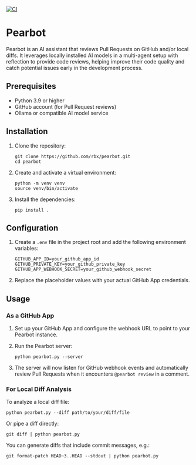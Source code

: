 [![CI](https://github.com/rbx/pearbot/actions/workflows/ci.yml/badge.svg)](https://github.com/rbx/pearbot/actions/workflows/ci.yml)

# Pearbot

Pearbot is an AI assistant that reviews Pull Requests on GitHub and/or local diffs. It leverages locally installed AI models in a multi-agent setup with reflection to provide code reviews, helping improve their code quality and catch potential issues early in the development process.

## Prerequisites

- Python 3.9 or higher
- GitHub account (for Pull Request reviews)
- Ollama or compatible AI model service

## Installation

1. Clone the repository:
   ```
   git clone https://github.com/rbx/pearbot.git
   cd pearbot
   ```

2. Create and activate a virtual environment:
   ```
   python -m venv venv
   source venv/bin/activate
   ```

3. Install the dependencies:
   ```
   pip install .
   ```

## Configuration

1. Create a `.env` file in the project root and add the following environment variables:
   ```
   GITHUB_APP_ID=your_github_app_id
   GITHUB_PRIVATE_KEY=your_github_private_key
   GITHUB_APP_WEBHOOK_SECRET=your_github_webhook_secret
   ```

2. Replace the placeholder values with your actual GitHub App credentials.

## Usage

### As a GitHub App

1. Set up your GitHub App and configure the webhook URL to point to your Pearbot instance.

2. Run the Pearbot server:
   ```
   python pearbot.py --server
   ```

3. The server will now listen for GitHub webhook events and automatically review Pull Requests when it encounters `@pearbot review` in a comment.

### For Local Diff Analysis

To analyze a local diff file:

```
python pearbot.py --diff path/to/your/diff/file
```

Or pipe a diff directly:

```
git diff | python pearbot.py
```

You can generate diffs that include commit messages, e.g.:
```
git format-patch HEAD~3..HEAD --stdout | python pearbot.py
```

